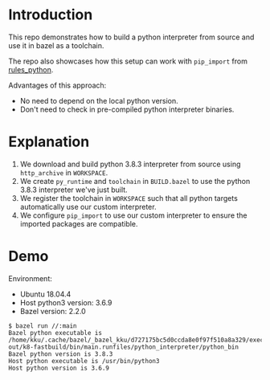 # Introduction

This repo demonstrates how to build a python interpreter from source and use it
in bazel as a toolchain.

The repo also showcases how this setup can work with `pip_import` from
[rules_python](https://github.com/bazelbuild/rules_python).

Advantages of this approach:
- No need to depend on the local python version.
- Don't need to check in pre-compiled python interpreter binaries.

# Explanation

1. We download and build python 3.8.3 interpreter from source using
  `http_archive` in `WORKSPACE`.
1. We create `py_runtime` and `toolchain` in `BUILD.bazel` to use the python
   3.8.3 interpreter we've just built.
1. We register the toolchain in `WORKSPACE` such that all python targets
   automatically use our custom interpreter.
1. We configure `pip_import` to use our custom interpreter to ensure the
   imported packages are compatible.

# Demo

Environment:
- Ubuntu 18.04.4
- Host python3 version: 3.6.9
- Bazel version: 2.2.0

```shell
$ bazel run //:main
Bazel python executable is /home/kku/.cache/bazel/_bazel_kku/d727175bc5d0ccda8e0f97f510a8a329/execroot/py_test/bazel-out/k8-fastbuild/bin/main.runfiles/python_interpreter/python_bin
Bazel python version is 3.8.3
Host python executable is /usr/bin/python3
Host python version is 3.6.9
```
